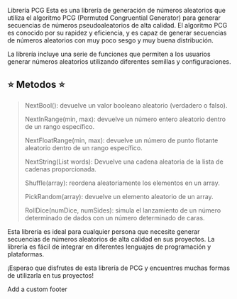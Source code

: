 Librería PCG
Esta es una librería de generación de números aleatorios que utiliza el algoritmo PCG (Permuted Congruential Generator) para generar secuencias de números pseudoaleatorios de alta calidad. El algoritmo PCG es conocido por su rapidez y eficiencia, y es capaz de generar secuencias de números aleatorios con muy poco sesgo y muy buena distribución.

La librería incluye una serie de funciones que permiten a los usuarios generar números aleatorios utilizando diferentes semillas y configuraciones. 

## :star: Metodos :star: 

>
> NextBool(): devuelve un valor booleano aleatorio (verdadero o falso).
> 
> NextInRange(min, max): devuelve un número entero aleatorio dentro de un rango específico.
> 
> NextFloatRange(min, max): devuelve un número de punto flotante aleatorio dentro de un rango específico.
> 
> NextString(List words): Devuelve una cadena aleatoria de la lista de cadenas proporcionada.
> 
> Shuffle(array): reordena aleatoriamente los elementos en un array.
> 
> PickRandom(array): devuelve un elemento aleatorio de un array.
> 
> RollDice(numDice, numSides): simula el lanzamiento de un número determinado de dados con un número determinado de caras.
> 















Esta librería es ideal para cualquier persona que necesite generar secuencias de números aleatorios de alta calidad en sus proyectos. La librería es fácil de integrar en diferentes lenguajes de programación y plataformas.

¡Esperao que disfrutes de esta librería de PCG y encuentres muchas formas de utilizarla en tus proyectos!

 Add a custom footer
